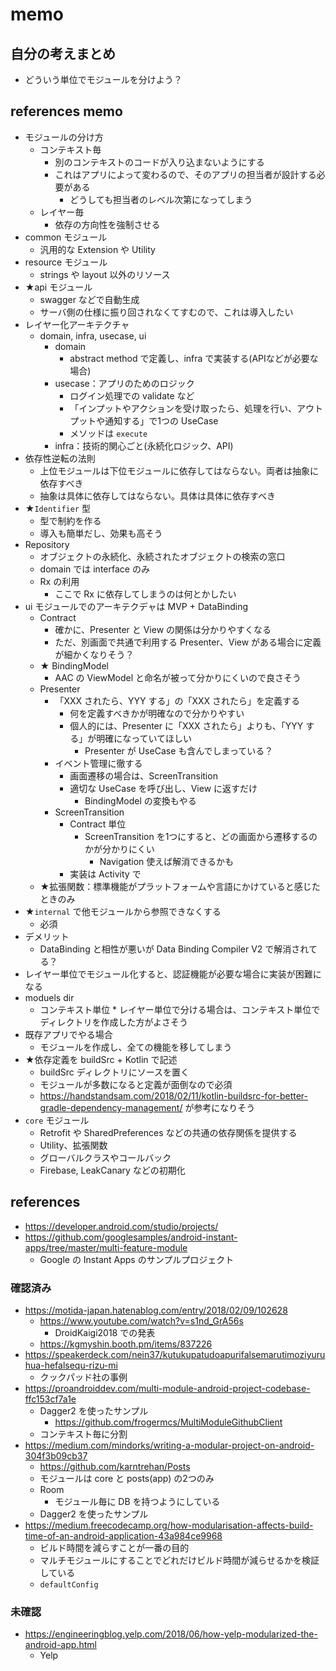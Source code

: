 # memo

## 自分の考えまとめ

* どういう単位でモジュールを分けよう？

## references memo

* モジュールの分け方
  * コンテキスト毎
    * 別のコンテキストのコードが入り込まないようにする
    * これはアプリによって変わるので、そのアプリの担当者が設計する必要がある
      * どうしても担当者のレベル次第になってしまう
  * レイヤー毎
    * 依存の方向性を強制させる
* common モジュール
  * 汎用的な Extension や Utility
* resource モジュール
  * strings や layout 以外のリソース
* ★api モジュール
  * swagger などで自動生成
  * サーバ側の仕様に振り回されなくてすむので、これは導入したい
* レイヤー化アーキテクチャ
  * domain, infra, usecase, ui
    * domain
      * abstract method で定義し、infra で実装する(APIなどが必要な場合)
    * usecase：アプリのためのロジック
      * ログイン処理での validate など
      * 「インプットやアクションを受け取ったら、処理を行い、アウトプットや通知する」で1つの UseCase
      * メソッドは `execute`
    * infra：技術的関心ごと(永続化ロジック、API)
* 依存性逆転の法則
  * 上位モジュールは下位モジュールに依存してはならない。両者は抽象に依存すべき
  * 抽象は具体に依存してはならない。具体は具体に依存すべき
* ★`Identifier` 型
  * 型で制約を作る
  * 導入も簡単だし、効果も高そう
* Repository
  * オブジェクトの永続化、永続されたオブジェクトの検索の窓口
  * domain では interface のみ
  * Rx の利用
    * ここで Rx に依存してしまうのは何とかしたい
* ui モジュールでのアーキテクデャは MVP + DataBinding
  * Contract
    * 確かに、Presenter と View の関係は分かりやすくなる
    * ただ、別画面で共通で利用する Presenter、View がある場合に定義が細かくなりそう？
  * ★ BindingModel
    * AAC の ViewModel と命名が被って分かりにくいので良さそう
  * Presenter
    * 「XXX されたら、YYY する」の「XXX されたら」を定義する
      * 何を定義すべきかが明確なので分かりやすい
      * 個人的には、Presenter に「XXX されたら」よりも、「YYY する」が明確になっていてほしい
        * Presenter が UseCase も含んでしまっている？
    * イベント管理に徹する
      * 画面遷移の場合は、ScreenTransition
      * 適切な UseCase を呼び出し、View に返すだけ
        * BindingModel の変換もやる
    * ScreenTransition
      * Contract 単位
        * ScreenTransition を1つにすると、どの画面から遷移するのかが分かりにくい
          * Navigation 使えば解消できるかも
      * 実装は Activity で
  * ★拡張関数：標準機能がプラットフォームや言語にかけていると感じたときのみ
* ★`internal` で他モジュールから参照できなくする
  * 必須
* デメリット
  * DataBinding と相性が悪いが Data Binding Compiler V2 で解消されてる？
* レイヤー単位でモジュール化すると、認証機能が必要な場合に実装が困難になる
* moduels dir
  * コンテキスト単位 * レイヤー単位で分ける場合は、コンテキスト単位でディレクトリを作成した方がよさそう
* 既存アプリでやる場合
  * モジュールを作成し、全ての機能を移してしまう
* ★依存定義を buildSrc + Kotlin で記述
  * buildSrc ディレクトリにソースを置く
  * モジュールが多数になると定義が面倒なので必須
  * https://handstandsam.com/2018/02/11/kotlin-buildsrc-for-better-gradle-dependency-management/ が参考になりそう
* `core` モジュール
  * Retrofit や SharedPreferences などの共通の依存関係を提供する
  * Utility、拡張関数
  * グローバルクラスやコールバック
  * Firebase, LeakCanary などの初期化

## references

* https://developer.android.com/studio/projects/
* https://github.com/googlesamples/android-instant-apps/tree/master/multi-feature-module
  * Google の Instant Apps のサンプルプロジェクト

### 確認済み

* https://motida-japan.hatenablog.com/entry/2018/02/09/102628
  * https://www.youtube.com/watch?v=s1nd_GrA56s
    * DroidKaigi2018 での発表
  * https://kgmyshin.booth.pm/items/837226
* https://speakerdeck.com/nein37/kutukupatudoapurifalsemarutimoziyuruhua-hefalsequ-rizu-mi
  * クックパッド社の事例
* https://proandroiddev.com/multi-module-android-project-codebase-ffc153cf7a1e
  * Dagger2 を使ったサンプル
    * https://github.com/frogermcs/MultiModuleGithubClient
  * コンテキスト毎に分割
* https://medium.com/mindorks/writing-a-modular-project-on-android-304f3b09cb37
  * https://github.com/karntrehan/Posts
  * モジュールは core と posts(app) の2つのみ
  * Room
    * モジュール毎に DB を持つようにしている
  * Dagger2 を使ったサンプル
* https://medium.freecodecamp.org/how-modularisation-affects-build-time-of-an-android-application-43a984ce9968
  * ビルド時間を減らすことが一番の目的
  * マルチモジュールにすることでどれだけビルド時間が減らせるかを検証している
  * `defaultConfig`

### 未確認

* https://engineeringblog.yelp.com/2018/06/how-yelp-modularized-the-android-app.html
  * Yelp
